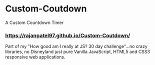 # Custom-Coutdown
A Custom Countdown Timer

### https://rajanpatel97.github.io/Custom-Coutdown/

Part of my "How good am I really at JS? 30 day challenge"...no crazy libraries, no Disneyland just pure Vanilla JavaScript, HTML5 and CSS3 responsive web applications.
